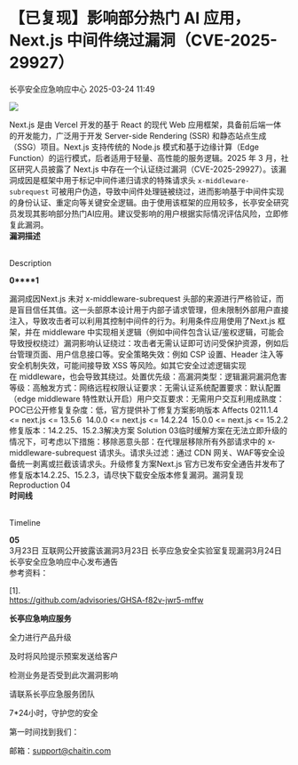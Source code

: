 #  【已复现】影响部分热门 AI 应用，Next.js 中间件绕过漏洞（CVE-2025-29927）   
 长亭安全应急响应中心   2025-03-24 11:49  
  
![](https://mmbiz.qpic.cn/sz_mmbiz_jpg/FOh11C4BDicTnH0B4wFGwy8H2kGiaz7z6goZ7TomlJ6jyns5nYyAktjavQibJxk5Gib98OGMiaWaxjTJlkmOPDOpqgw/640?wx_fmt=jpeg&from=appmsg "")  
  
Next.js 是由 Vercel 开发的基于 React 的现代 Web 应用框架，具备前后端一体的开发能力，广泛用于开发 Server-side Rendering (SSR) 和静态站点生成（SSG）项目。Next.js 支持传统的 Node.js 模式和基于边缘计算（Edge Function）的运行模式，后者适用于轻量、高性能的服务逻辑。2025 年 3 月，社区研究人员披露了 Next.js 中存在一个认证绕过漏洞（CVE-2025-29927）。该漏洞成因是框架中用于标记中间件递归请求的特殊请求头 `x-middleware-subrequest` 可被用户伪造，导致中间件处理链被绕过，进而影响基于中间件实现的身份认证、重定向等关键安全逻辑。由于使用该框架的应用较多，长亭安全研究员发现其影响部分热门AI应用。建议受影响的用户根据实际情况评估风险，立即修复此漏洞。  
**漏洞描述**  
  
   
Description   
  
  
  
**0****1**  
  
漏洞成因Next.js 未对 x-middleware-subrequest 头部的来源进行严格验证，而是盲目信任其值。这一头部原本设计用于内部子请求管理，但未限制外部用户直接注入，导致攻击者可以利用其控制中间件的行为。利用条件应用使用了Next.js 框架，并在 middleware 中实现相关逻辑（例如中间件包含认证/鉴权逻辑，可能会导致授权绕过）漏洞影响认证绕过：攻击者无需认证即可访问受保护资源，例如后台管理页面、用户信息接口等。安全策略失效：例如 CSP 设置、Header 注入等安全机制失效，可能间接导致 XSS 等风险。如其它安全过滤逻辑实现在 middleware，也会导致其绕过。处置优先级：高漏洞类型：逻辑漏洞漏洞危害等级：高触发方式：网络远程权限认证要求：无需认证系统配置要求：默认配置（edge middleware 特性默认开启）用户交互要求：无需用户交互利用成熟度：POC已公开修复复杂度：低，官方提供补丁修复方案影响版本 Affects 0211.1.4 <= next.js <= 13.5.6  14.0.0 <= next.js <= 14.2.24  15.0.0 <= next.js <= 15.2.2修复版本：14.2.25、15.2.3解决方案 Solution 03临时缓解方案在无法立即升级的情况下，可考虑以下措施：移除恶意头部：在代理层移除所有外部请求中的 x-middleware-subrequest 请求头。请求头过滤：通过   CDN 网关、WAF等安全设备统一剥离或拦截该请求头。升级修复方案Next.js 官方已发布安全通告并发布了修复版本14.2.25、15.2.3，请尽快下载安全版本修复漏洞。漏洞复现Reproduction 04  
**时间线**  
  
   
Timeline   
  
  
  
**05**  
3月23日 互联网公开披露该漏洞3月23日 长亭应急安全实验室复现漏洞3月24日 长亭安全应急响应中心发布通告  
参考资料：  
  
[1].  
https://github.com/advisories/GHSA-f82v-jwr5-mffw  
  
  
**长亭应急响应服务**  
  
  
  
  
全力进行产品升级  
  
及时将风险提示预案发送给客户  
  
检测业务是否受到此次漏洞影响  
  
请联系长亭应急服务团队  
  
7*24小时，守护您的安全  
  
  
第一时间找到我们：  
  
邮箱：support@chaitin.com  
  
